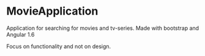 # MovieApplication
Application for searching for movies and tv-series. Made with bootstrap and Angular 1.6

Focus on functionality and not on design.
